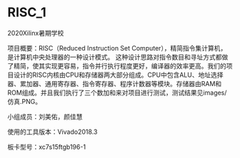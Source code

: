 # RISC_1
2020Xilinx暑期学校

项目概要：RISC（Reduced Instruction Set Computer），精简指令集计算机，是计算机中央处理器的一种设计模式。 这种设计思路对指令数目和寻址方式都做了精简，使其实现更容易，指令并行执行程度更好，编译器的效率更高。我们的项目设计的RISC内核由CPU和存储器两大部分组成。CPU中包含ALU、地址选择器、累加器、通用寄存器、指令寄存器、程序计数器等模块。存储器由RAM和ROM组成。并且我们执行了三个数加和来对项目进行测试，测试结果见images/仿真.PNG。

小组成员：刘美佑，颜佳慧

使用的工具版本：Vivado2018.3

板卡型号：xc7s15ftgb196-1
